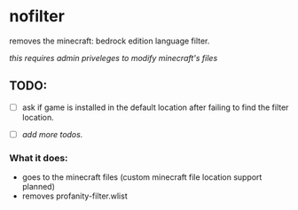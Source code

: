 # nofilter
removes the minecraft: bedrock edition language filter.

*this requires admin priveleges to modify minecraft's files*

## TODO:

- [ ] ask if game is installed in the default location after failing to find the filter location.
- [ ] *add more todos.*


### What it does:
* goes to the minecraft files (custom minecraft file location support planned)
* removes profanity-filter.wlist
